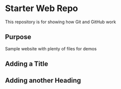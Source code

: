 # Starter Web Repo

This repository is for showing how Git and GitHub work

## Purpose

Sample website with plenty of files for demos

## Adding a Title

## Adding another Heading